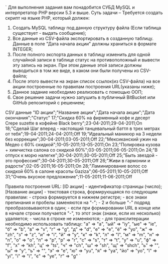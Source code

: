 ` 
Для выполнения задания вам понадобится СУБД MySQL и интерпретатор PHP версии 5.3 и выше.
Суть задачи – Требуется создать скрипт на языке PHP, который должен:
1. Создать MySQL таблицу под данную структуру файла (Если таблица существует - выдать сообщение);
2. Все данные из CSV-файла экспортировать в созданную таблицу. Данные в поле "Дата начала акции" должны храниться в формате INTEGER;
3. После полного экспорта данных в таблицу изменить для одной случайной записи в таблице статус на противоположный и вывести эту запись на экран. При этом данные этой записи должны выводиться в том же виде, в каком они были получены из CSV-файла;
4. После этого вывести на экран список ссылок(из CSV-файла) на все акции построенные по правилам построения URL(указаны ниже);
5. Данное задание необходимо реализовать с помощью ООП;
6. Свое решение задачи нужно запушить в публичный BitBucket или GitHub репозиторий с решением;

CSV данные
"ID акции";"Название акции";"Дата начала акции";"Дата окончания";"Статус"
17;"Скидка 60% на фирменный кофе и десерт Crepe suzette в кофейне Black berry";23-04-2011;29-04-2011;On
18;"Сделай Шаг вперед - настоящий танцевальный баттл в трех метрах от тебя";19-04-2011;24-04-2011;Off
19;"Идеальный маникюр на 3 недели без коррекции";30-04-2011;03-05-2011;Off
22;"Мексиканский ужин на Медео с 60% скидкой";10-05-2011;13-05-2011;On
23;"Полировка кузова + химчистка салона со скидкой 60%";03-05-2011;06-05-2011;On
24;"В отпуск к морю налегке";30-04-2011;30-05-2011;Off
25;"Быть звездой - это профессия!";30-04-2011;30-05-2011;Off
26;"Живи в гармонии и радости";02-05-2011;16-05-2011;On
28;"Ламинирование волос со скидкой 60% в салоне красоты Gaziza";06-05-2011;10-05-2011;Off
31;"Очень вкусное предложение";11-05-2011;11-06-2011;Off

Правила построения URL:
[ID акции] - идентификатор страницы (число); 
[Название акции] - текстовая строка, формирующаяся по следующим правилам: 
	- строка формируется в нижнем регистре; 
	- все знаки препинания и пробелы заменяются на "-"; 
	- 2 и больше "-" подряд преобразовываются в один; 
	- если при формировании URL в конце или в начале строки получается "-", то этот знак (знаки, если их несколько) удаляется; 
	- числа в строке не изменяются; 
	- для транслитерации необходимо использовать таблицу:
	"а" => "a",
	"ый" => "iy",
	"ые" => "ie",
	"б" => "b",
	"в" => "v",
	"г" => "g",
	"д" => "d",
	"е" => "e",
	"ё" => "yo",
	"ж" => "zh",
	"з" => "z",
	"и" => "i",
	"й" => "y",
	"к" => "k",
	"л" => "l",
	"м" => "m",
	"н" => "n",
	"о" => "o",
	"п" => "p",
	"р" => "r",
	"с" => "s",
	"т" => "t",
	"у" => "u",
	"ф" => "f",
	"х" => "kh",
	"ц" => "ts",
	"ч" => "ch",
	"ш" => "sh",
	"щ" => "shch",
	"ь" => "",
	"ы" => "y",
	"ъ" => "",
	"э" => "e",
	"ю" => "yu",
	"я" => "ya",
	"йо" => "yo",
	"ї" => "yi",
	"і" => "i",
	"є" => "ye",
	"ґ" => "g"
`
